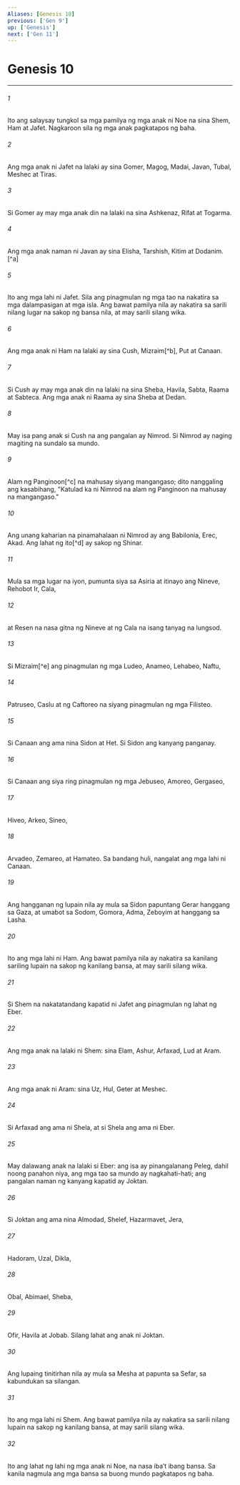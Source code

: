 ```yaml
---
Aliases: [Genesis 10]
previous: ['Gen 9']
up: ['Genesis']
next: ['Gen 11']
---
```

# Genesis 10

***






















###### 1 










Ito ang salaysay tungkol sa mga pamilya ng mga anak ni Noe na sina Shem, Ham at Jafet. Nagkaroon sila ng mga anak pagkatapos ng baha. 





















###### 2 










Ang mga anak ni Jafet na lalaki ay sina Gomer, Magog, Madai, Javan, Tubal, Meshec at Tiras. 





















###### 3 










Si Gomer ay may mga anak din na lalaki na sina Ashkenaz, Rifat at Togarma. 





















###### 4 










Ang mga anak naman ni Javan ay sina Elisha, Tarshish, Kitim at Dodanim.[^a] 





















###### 5 










Ito ang mga lahi ni Jafet. Sila ang pinagmulan ng mga tao na nakatira sa mga dalampasigan at mga isla. Ang bawat pamilya nila ay nakatira sa sarili nilang lugar na sakop ng bansa nila, at may sarili silang wika. 





















###### 6 










Ang mga anak ni Ham na lalaki ay sina Cush, Mizraim[^b], Put at Canaan. 





















###### 7 










Si Cush ay may mga anak din na lalaki na sina Sheba, Havila, Sabta, Raama at Sabteca. Ang mga anak ni Raama ay sina Sheba at Dedan. 





















###### 8 










May isa pang anak si Cush na ang pangalan ay Nimrod. Si Nimrod ay naging magiting na sundalo sa mundo. 





















###### 9 










Alam ng Panginoon[^c] na mahusay siyang mangangaso; dito nanggaling ang kasabihang, "Katulad ka ni Nimrod na alam ng Panginoon na mahusay na mangangaso." 





















###### 10 










Ang unang kaharian na pinamahalaan ni Nimrod ay ang Babilonia, Erec, Akad. Ang lahat ng ito[^d] ay sakop ng Shinar. 





















###### 11 










Mula sa mga lugar na iyon, pumunta siya sa Asiria at itinayo ang Nineve, Rehobot Ir, Cala, 





















###### 12 










at Resen na nasa gitna ng Nineve at ng Cala na isang tanyag na lungsod. 





















###### 13 










Si Mizraim[^e] ang pinagmulan ng mga Ludeo, Anameo, Lehabeo, Naftu, 





















###### 14 










Patruseo, Caslu at ng Caftoreo na siyang pinagmulan ng mga Filisteo. 





















###### 15 










Si Canaan ang ama nina Sidon at Het. Si Sidon ang kanyang panganay. 





















###### 16 










Si Canaan ang siya ring pinagmulan ng mga Jebuseo, Amoreo, Gergaseo, 





















###### 17 










Hiveo, Arkeo, Sineo, 





















###### 18 










Arvadeo, Zemareo, at Hamateo. Sa bandang huli, nangalat ang mga lahi ni Canaan. 





















###### 19 










Ang hangganan ng lupain nila ay mula sa Sidon papuntang Gerar hanggang sa Gaza, at umabot sa Sodom, Gomora, Adma, Zeboyim at hanggang sa Lasha. 





















###### 20 










Ito ang mga lahi ni Ham. Ang bawat pamilya nila ay nakatira sa kanilang sariling lupain na sakop ng kanilang bansa, at may sarili silang wika. 





















###### 21 










Si Shem na nakatatandang kapatid ni Jafet ang pinagmulan ng lahat ng Eber. 





















###### 22 










Ang mga anak na lalaki ni Shem: sina Elam, Ashur, Arfaxad, Lud at Aram. 





















###### 23 










Ang mga anak ni Aram: sina Uz, Hul, Geter at Meshec. 





















###### 24 










Si Arfaxad ang ama ni Shela, at si Shela ang ama ni Eber. 





















###### 25 










May dalawang anak na lalaki si Eber: ang isa ay pinangalanang Peleg, dahil noong panahon niya, ang mga tao sa mundo ay nagkahati-hati; ang pangalan naman ng kanyang kapatid ay Joktan. 





















###### 26 










Si Joktan ang ama nina Almodad, Shelef, Hazarmavet, Jera, 





















###### 27 










Hadoram, Uzal, Dikla, 





















###### 28 










Obal, Abimael, Sheba, 





















###### 29 










Ofir, Havila at Jobab. Silang lahat ang anak ni Joktan. 





















###### 30 










Ang lupaing tinitirhan nila ay mula sa Mesha at papunta sa Sefar, sa kabundukan sa silangan. 





















###### 31 










Ito ang mga lahi ni Shem. Ang bawat pamilya nila ay nakatira sa sarili nilang lupain na sakop ng kanilang bansa, at may sarili silang wika. 





















###### 32 










Ito ang lahat ng lahi ng mga anak ni Noe, na nasa ibaʼt ibang bansa. Sa kanila nagmula ang mga bansa sa buong mundo pagkatapos ng baha.
